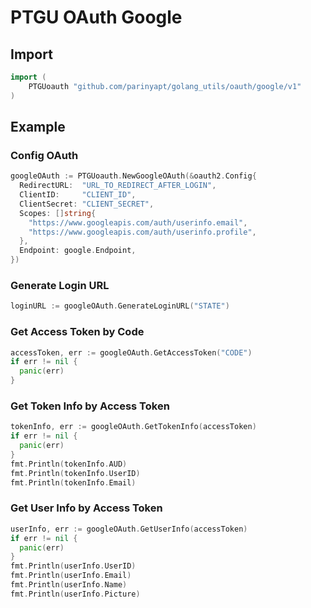 # PTGU OAuth Google

## Import
```go
import (
	PTGUoauth "github.com/parinyapt/golang_utils/oauth/google/v1"
)
```

## Example
### Config OAuth
```go
googleOAuth := PTGUoauth.NewGoogleOAuth(&oauth2.Config{
  RedirectURL:  "URL_TO_REDIRECT_AFTER_LOGIN",
  ClientID:     "CLIENT_ID",
  ClientSecret: "CLIENT_SECRET",
  Scopes: []string{
    "https://www.googleapis.com/auth/userinfo.email",
    "https://www.googleapis.com/auth/userinfo.profile",
  },
  Endpoint: google.Endpoint,
})
```

### Generate Login URL
```go
loginURL := googleOAuth.GenerateLoginURL("STATE")
```

### Get Access Token by Code
```go
accessToken, err := googleOAuth.GetAccessToken("CODE")
if err != nil {
  panic(err)
}
```

### Get Token Info by Access Token
```go
tokenInfo, err := googleOAuth.GetTokenInfo(accessToken)
if err != nil {
  panic(err)
}
fmt.Println(tokenInfo.AUD)
fmt.Println(tokenInfo.UserID)
fmt.Println(tokenInfo.Email)
```

### Get User Info by Access Token
```go
userInfo, err := googleOAuth.GetUserInfo(accessToken)
if err != nil {
  panic(err)
}
fmt.Println(userInfo.UserID)
fmt.Println(userInfo.Email)
fmt.Println(userInfo.Name)
fmt.Println(userInfo.Picture)
```